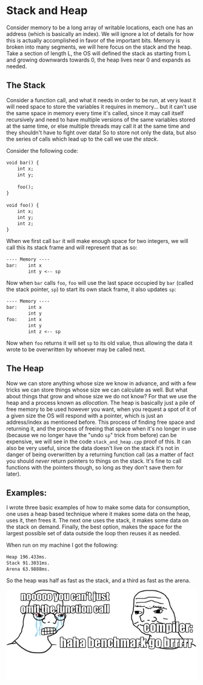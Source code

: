 # Stack and Heap

Consider memory to be a long array of writable locations, each one has an address (which is basically an index). We will ignore a lot of details for how this is actually accomplished in favor of the important bits. Memory is broken into many segments, we will here focus on the stack and the heap. Take a section of length L, the OS will defined the stack as starting from L and growing downwards towards 0, the heap lives near 0 and expands as needed. 

## The Stack
Consider a function call, and what it needs in order to be run, at very least it will need space to store the variables it requires in memory... but it can't use the same space in memory every time it's called, since it may call itself recursively and need to have multiple versions of the same variables stored at the same time, or else multiple threads may call it at the same time and they shouldn't have to fight over data! So to store not only the data, but also the series of calls which lead up to the call we use _the stack_.

Consider the following code:

```
void bar() {
	int x;
	int y;

	foo();
}

void foo() {
	int x;
	int y;
	int z;
}
```

When we first call `bar` it will make enough space for two integers, we will call this its stack frame and will represent that as so:

```
---- Memory ----
bar:    int x
        int y <-- sp
```

Now when `bar` calls `foo`, `foo` will use the last space occupied by `bar` (called the stack pointer, `sp`) to start its own stack frame, it also updates `sp`:

```
---- Memory ----
bar:    int x
        int y
foo:    int x
        int y
        int z <-- sp
```

Now when `foo` returns it will set `sp` to its old value, thus allowing the data it wrote to be overwritten by whoever may be called next.

## The Heap

Now we can store anything whose size we know in advance, and with a few tricks we can store things whose size we can calculate as well. But what about things that grow and whose size we do not know? For that we use the heap and a process known as _allocation_. The heap is basically just a pile of free memory to be used however you want, when you request a spot of it of a given size the OS will respond with a pointer, which is just an address/index as mentioned before. This process of finding free space and returning it, and the process of freeing that space when it's no longer in use (because we no longer have the "undo `sp`" trick from before) can be expensive, we will see in the code `stack_and_heap.cpp` proof of this. It can also be very useful, since the data doesn't live on the stack it's not in danger of being overwritten by a returning function call (as a matter of fact you should _never_ return pointers to things on the stack. It's fine to call functions with the pointers though, so long as they don't save them for later).

## Examples:

I wrote three basic examples of how to make some data for consumption, one uses a heap based technique where it makes some data on the heap, uses it, then frees it. The next one uses the stack, it makes some data on the stack on demand. Finally, the best option, makes the space for the largest possible set of data outside the loop then reuses it as needed.

When run on my machine I got the following:
```
Heap 196.433ms.
Stack 91.3031ms.
Arena 63.9888ms.
```

So the heap was half as fast as the stack, and a third as fast as the arena.

![Brr](https://raw.githubusercontent.com/Renmusxd/CppIntro/master/StackAndHeap/brrr.png)
